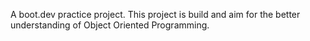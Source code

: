 A boot.dev practice project. This project is build and aim for the better understanding of Object Oriented Programming.
